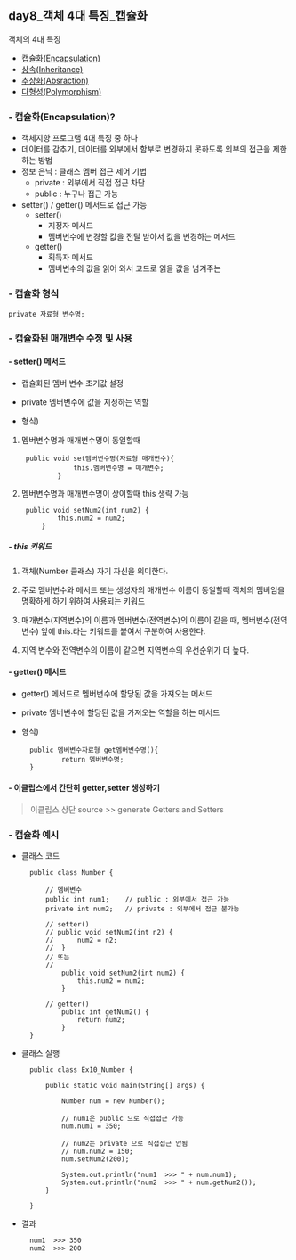 ## day8_객체 4대 특징_캡슐화

객체의 4대 특징
- [캡슐화(Encapsulation)](https://github.com/hyeah0/SmartWeb_Contents_WebApplication_developer_class/blob/main/1_Java/day8_%EA%B0%9D%EC%B2%B4_5_1.%EC%BA%A1%EC%8A%90%ED%99%94.md)
- [상속(Inheritance)](https://github.com/hyeah0/SmartWeb_Contents_WebApplication_developer_class/blob/main/1_Java/day8_%EA%B0%9D%EC%B2%B4_5_2.%EC%83%81%EC%86%8D.md)
- [추상화(Absraction)](https://github.com/hyeah0/SmartWeb_Contents_WebApplication_developer_class/blob/main/1_Java/day9_%EA%B0%9D%EC%B2%B4_5_3_%EC%B6%94%EC%83%81%ED%81%B4%EB%9E%98%EC%8A%A4,%EB%A9%94%EC%84%9C%EB%93%9C.md)
- [다형성(Polymorphism)](https://github.com/hyeah0/SmartWeb_Contents_WebApplication_developer_class/blob/main/1_Java/day10_%EA%B0%9D%EC%B2%B4_5_4_%EB%8B%A4%ED%98%95%EC%84%B1(%EC%9D%B8%ED%84%B0%ED%8E%98%EC%9D%B4%EC%8A%A4).md)

### - 캡슐화(Encapsulation)?

- 객체지향 프로그램 4대 특징 중 하나
- 데이터를 감추기, 데이터를 외부에서 함부로 변경하지 못하도록 외부의 접근을 제한하는 방법
- 정보 은닉 : 클래스 멤버 접근 제어 기법
	* private : 외부에서 직접 접근 차단
	* public : 누구나 접근 가능
- setter() / getter() 메서드로 접근 가능
	- setter() 
 	    - 지정자 메서드
		- 멤버변수에 변경할 값을 전달 받아서 값을 변경하는 메서드
    - getter()
  	    - 획득자 메서드
		- 멤버변수의 값을 읽어 와서 코드로 읽을 값을 넘겨주는 
        
### - 캡슐화 형식

    private 자료형 변수명;

### - 캡슐화된 매개변수 수정 및 사용
#### - setter() 메서드
- 캡슐화된 멤버 변수 초기값 설정
- private 멤버변수에 값을 지정하는 역할

- 형식)

1. 멤버변수명과 매개변수명이 동일할때

        public void set멤버변수명(자료형 매개변수){
                    this.멤버변수명 = 매개변수;
                }

2. 멤버변수명과 매개변수명이 상이할때 this 생략 가능

        public void setNum2(int num2) {
                this.num2 = num2;
            }

##### - this 키워드
1. 객체(Number 클래스) 자기 자신을 의미한다.

2. 주로 멤버변수와 메서드 또는 생성자의 매개변수 이름이 동일할때 객체의 멤버임을 명확하게 하기 위하여 사용되는 키워드

3. 매개변수(지역변수)의 이름과 멤버변수(전역변수)의 이름이 같을 때, 멤버변수(전역변수) 앞에 this.라는 키워드를 붙여서 구분하여 사용한다.

4. 지역 변수와 전역변수의 이름이 같으면 지역변수의 우선순위가 더 높다.

#### - getter() 메서드

- getter() 메서드로 멤버변수에 할당된 값을 가져오는 메서드
- private 멤버변수에 할당된 값을 가져오는 역할을 하는 메서드

- 형식)

		public 멤버변수자료형 get멤버변수명(){
			    return 멤버변수명;
		}

#### - 이클립스에서 간단히 getter,setter 생성하기

> 이클립스 상단 source >> generate Getters and Setters 

### - 캡슐화 예시

- 클래스 코드

        public class Number {

            // 멤버변수
            public int num1; 	// public : 외부에서 접근 가능
            private int num2;	// private : 외부에서 접근 불가능
            
            // setter()
            // public void setNum2(int n2) {
            //	 	num2 = n2;
            //	}
            // 또는 
            // 
                public void setNum2(int num2) {
                    this.num2 = num2;
                }
            
            // getter()
                public int getNum2() {
                    return num2;
                }
        }

- 클래스 실행 

        public class Ex10_Number {

            public static void main(String[] args) {
                
                Number num = new Number();
                
                // num1은 public 으로 직접접근 가능
                num.num1 = 350;
                
                // num2는 private 으로 직접접근 안됨
                // num.num2 = 150; 
                num.setNum2(200);
                
                System.out.println("num1  >>> " + num.num1);
                System.out.println("num2  >>> " + num.getNum2());
            }

        }

- 결과

        num1  >>> 350
        num2  >>> 200
